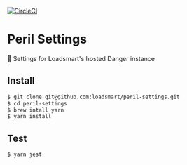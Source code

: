 [![CircleCI](https://circleci.com/gh/loadsmart/peril-settings.svg?style=svg)](https://circleci.com/gh/loadsmart/peril-settings)

# Peril Settings

🔧 Settings for Loadsmart's hosted Danger instance

## Install

```bash
$ git clone git@github.com:loadsmart/peril-settings.git
$ cd peril-settings
$ brew intall yarn
$ yarn install
```

## Test
```bash
$ yarn jest
```

